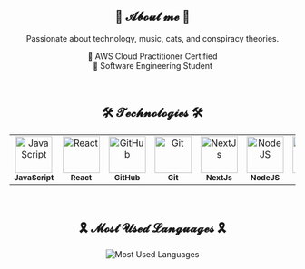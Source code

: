 <h2 align="center">🌸 𝓐𝓫𝓸𝓾𝓽 𝓶𝓮 🌸</h2>

<p align="center">Passionate about technology, music, cats, and conspiracy theories.</p>

<p align="center">
  🌸 AWS Cloud Practitioner Certified <br>
  🌸 Software Engineering Student
</p>

<br>

<h2 align="center">🛠️ 𝓣𝓮𝓬𝓱𝓷𝓸𝓵𝓸𝓰𝓲𝓮𝓼 🛠️</h2>

<table align="center">
  <tr>
    <td align="center">
      <img src="https://img.icons8.com/?size=100&id=V6HShIzw21x7&format=png&color=000000" width="65px" alt="JavaScript"/><br>
      <sub><b>JavaScript</b></sub>
    </td>
    <td align="center">
      <img src="https://img.icons8.com/?size=100&id=t4YbEbA834uH&format=png&color=000000" width="65px" alt="React"/><br>
      <sub><b>React</b></sub>
    </td>
    <td align="center">
      <img src="https://img.icons8.com/?size=100&id=52539&format=png&color=000000" width="65px" alt="GitHub"/><br>
      <sub><b>GitHub</b></sub>
    </td>
    <td align="center">
      <img src="https://img.icons8.com/?size=100&id=xBKl2pdJg5kk&format=png&color=000000" width="65px" alt="Git"/><br>
      <sub><b>Git</b></sub>
    </td>
    <td align="center">
      <img src="https://img.icons8.com/?size=100&id=AU6Wc7r56Fxz&format=png&color=000000" width="65px" alt="NextJs"/><br>
      <sub><b>NextJs</b></sub>
    </td>
    <td align="center">
      <img src="https://img.icons8.com/?size=100&id=ouWtcsgDBiwO&format=png&color=000000" width="65px" alt="NodeJS"/><br>
      <sub><b>NodeJS</b></sub>
    </td>
    <td align="center">
      <img src="https://img.icons8.com/?size=100&id=wU62u24brJ44&format=png&color=000000" width="65px" alt="AWS"/><br>
      <sub><b>AWS</b></sub>
    </td>
  </tr>
</table>

<br>

<h2 align="center">🎗 𝓜𝓸𝓼𝓽 𝓤𝓼𝓮𝓭 𝓛𝓪𝓷𝓰𝓾𝓪𝓰𝓮𝓼 🎗</h2>

<p align="center">
  <img src="https://github-readme-stats.vercel.app/api/top-langs/?username=knzt&layout=donut&theme=tokyonight&bg_color=00000000&hide_border=true&hide_title=true" alt="Most Used Languages"/>
</p>

<br>

 <!-- <h2 align="center">💬 𝓒𝓸𝓷𝓽𝓪𝓬𝓽 𝓶𝓮 💬</h2>

<table align="center">
  <tr>
    <td align="center">
      <a href="mailto:" alt="E-mail"><img src="https://img.icons8.com/?size=100&id=l8GURTKU12XE&format=png&color=000000" width="50px" alt="Email"/><br>
      <sub><b>E-mail</b></sub>
      </a>
    </td>
    <td align="center">
      <a href="https://www.linkedin.com/in/" alt="LinkedIn" target="_blank">
      <img src="https://img.icons8.com/?size=100&id=44019&format=png&color=000000" width="50px" alt="LinkedIn"/><br>
      <sub><b>LinkedIn</b></sub>
      </a>
    </td>
  </tr>
</table> -->
